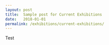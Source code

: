 ```yaml
---
layout: post
title:  Sample post for Current Exhibitions
date:   2018-01-01
permalink: /exhibitions/current-exhibitions/
---
```

Test
